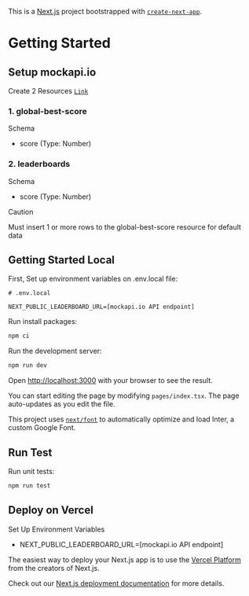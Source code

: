 This is a [Next.js](https://nextjs.org/) project bootstrapped with [`create-next-app`](https://github.com/vercel/next.js/tree/canary/packages/create-next-app).

# Getting Started

## Setup mockapi.io

Create 2 Resources [`Link`](https://mockapi.io)

### 1. global-best-score
Schema
- score (Type: Number)

### 2. leaderboards
Schema
- score (Type: Number)

> [!CAUTION]
> Must insert 1 or more rows to the global-best-score resource for default data

## Getting Started Local

First, Set up environment variables on .env.local file:

```plaintext
# .env.local

NEXT_PUBLIC_LEADERBOARD_URL=[mockapi.io API endpoint]
```
Run install packages:

```bash
npm ci
```

Run the development server:

```bash
npm run dev
```

Open [http://localhost:3000](http://localhost:3000) with your browser to see the result.

You can start editing the page by modifying `pages/index.tsx`. The page auto-updates as you edit the file.

This project uses [`next/font`](https://nextjs.org/docs/basic-features/font-optimization) to automatically optimize and load Inter, a custom Google Font.

## Run Test

Run unit tests:

```bash
npm run test
```

## Deploy on Vercel

Set Up Environment Variables
- NEXT_PUBLIC_LEADERBOARD_URL=[mockapi.io API endpoint]

The easiest way to deploy your Next.js app is to use the [Vercel Platform](https://vercel.com/new?utm_medium=default-template&filter=next.js&utm_source=create-next-app&utm_campaign=create-next-app-readme) from the creators of Next.js.

Check out our [Next.js deployment documentation](https://nextjs.org/docs/deployment) for more details.
